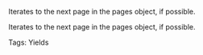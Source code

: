 Iterates to the next page in the pages object, if possible.
	
Iterates to the next page in the pages object, if possible.

Tags: Yields